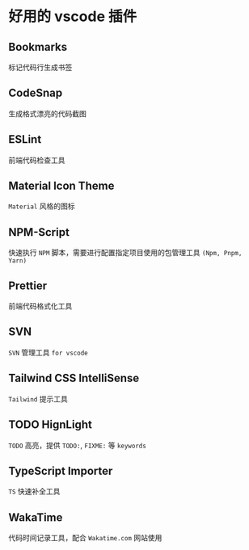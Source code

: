 # 好用的 vscode 插件

## Bookmarks

标记代码行生成书签

## CodeSnap

生成格式漂亮的代码截图

## ESLint

前端代码检查工具

## Material Icon Theme

`Material` 风格的图标

## NPM-Script 

快速执行 `NPM` 脚本，需要进行配置指定项目使用的包管理工具 `(Npm, Pnpm, Yarn)`

## Prettier

前端代码格式化工具

## SVN

`SVN` 管理工具 `for vscode`

## Tailwind CSS IntelliSense

`Tailwind` 提示工具

## TODO HignLight

`TODO` 高亮，提供 `TODO:`, `FIXME:` 等 `keywords`

## TypeScript Importer

`TS` 快速补全工具

## WakaTime

代码时间记录工具，配合 `Wakatime.com` 网站使用